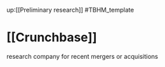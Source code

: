 up:[[Preliminary research]]
#TBHM_template 

# [[Crunchbase]]
research company for recent mergers or acquisitions

